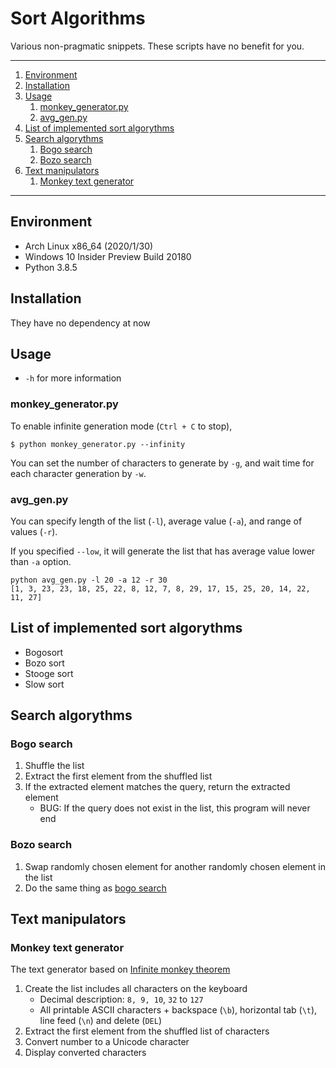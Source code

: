 # Sort Algorithms

Various non-pragmatic snippets. These scripts have no benefit for you.

---

1. [Environment](#environment)
1. [Installation](#installation)
1. [Usage](#usage)
   1. [monkey_generator.py](#monkey_generatorpy)
   1. [avg_gen.py](#avg_genpy)
1. [List of implemented sort algorythms](#list-of-implemented-sort-algorythms)
1. [Search algorythms](#search-algorythms)
   1. [Bogo search](#bogo-search)
   1. [Bozo search](#bozo-search)
1. [Text manipulators](#text-manipulators)
   1. [Monkey text generator](#monkey-text-generator)

---

## Environment

- Arch Linux x86_64 (2020/1/30)
- Windows 10 Insider Preview Build 20180
- Python 3.8.5

## Installation

They have no dependency at now

## Usage

- `-h` for more information

### monkey_generator.py

To enable infinite generation mode (`Ctrl + C` to stop),

`$ python monkey_generator.py --infinity`

You can set the number of characters to generate by `-g`, and wait time for each character generation by `-w`.

### avg_gen.py

You can specify length of the list (`-l`), average value (`-a`), and range of values (`-r`).

If you specified `--low`, it will generate the list that has average value lower than `-a` option.

```
python avg_gen.py -l 20 -a 12 -r 30
[1, 3, 23, 23, 18, 25, 22, 8, 12, 7, 8, 29, 17, 15, 25, 20, 14, 22, 11, 27]
```

## List of implemented sort algorythms

- Bogosort
- Bozo sort
- Stooge sort
- Slow sort

## Search algorythms

### Bogo search

1. Shuffle the list
1. Extract the first element from the shuffled list
1. If the extracted element matches the query, return the extracted element
    - BUG: If the query does not exist in the list, this program will never end

### Bozo search

1. Swap randomly chosen element for another randomly chosen element in the list
1. Do the same thing as [bogo search](#bogo-search)

## Text manipulators

### Monkey text generator

The text generator based on [Infinite monkey theorem](https://en.wikipedia.org/wiki/Infinite_monkey_theorem)

1. Create the list includes all characters on the keyboard
   - Decimal description: `8, 9, 10`, `32` to `127`
   - All printable ASCII characters + backspace (`\b`), horizontal tab (`\t`), line feed (`\n`) and delete (`DEL`)
1. Extract the first element from the shuffled list of characters
1. Convert number to a Unicode character
1. Display converted characters
